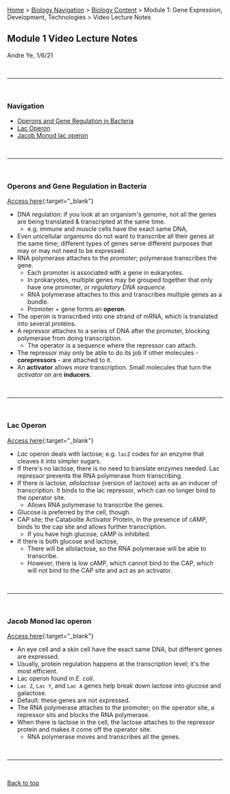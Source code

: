 [Home](https://andre-ye.github.io) > [Biology Navigation](https://andre-ye.github.io/biology/biology_navigation) > [Biology Content](https://andre-ye.github.io/biology/biology_navigation#biology-content) > Module 1: Gene Expression, Development, Technologies > Video Lecture Notes

## Module 1 Video Lecture Notes 
Andre Ye, 1/6/21

<br>

---

<br>

### Navigation
- [Operons and Gene Regulation in Bacteria](#operons-and-gene-regulation-in-bacteria)
- [Lac Operon](#lac-operon)
- [Jacob Monod lac operon](#jacob-monod-lac-operon)


<br>

---

<br>

### Operons and Gene Regulation in Bacteria
[Access here](https://www.khanacademy.org/science/ap-biology/gene-expression-and-regulation/regulation-of-gene-expression-and-cell-specialization/v/operons-and-gene-regulation-in-bacteria){:target="_blank"}
- DNA regulation: if you look at an organism's genome, not all the genes are being translated & transcripted at the same time.
  - e.g. immune and muscle cells have the exact same DNA,
- Even unicellular organisms do not want to transcribe all their genes at the same time; different types of genes serve different purposes that may or may not need to be expressed.
- RNA polymerase attaches to the *promoter*; polymerase transcribes the gene.
  - Each promoter is associated with a gene in eukaryotes.
  - In prokaryotes, multiple genes may be grouped together that only have one promoter, or *regulatory DNA sequence*.
  - RNA polymerase attaches to this and transcribes multiple genes as a bundle.
  - Promoter + gene forms an **operon**.
- The operon is transcribed into one strand of mRNA, which is translated into several proteins.
- A repressor attaches to a series of DNA after the promoter, blocking polymerase from doing transcription.
  - The operator is a sequence where the repressor can attach.
- The repressor may only be able to do its job if other molecules - **corepressors** - are attached to it.
- An **activator** allows *more* transcription. Small molecules that turn the *activator* on are **inducers**.


<br>

---

<br>

### Lac Operon
[Access here](https://www.khanacademy.org/science/ap-biology/gene-expression-and-regulation/regulation-of-gene-expression-and-cell-specialization/v/lac-operon){:target="_blank"}
- *Lac* operon deals with lactose; e.g. `lacZ` codes for an enzyme that cleaves it into simpler sugars.
- If there's no lactose, there is no need to translate enzymes needed. Lac repressor prevents the RNA polymerase from transcribing.
- If there *is* lactose, *allolactose* (version of lactose) acts as an inducer of transcription. It binds to the lac repressor, which can no longer bind to the operator site.
  - Allows RNA polymerase to transcribe the genes.
- Glucose is preferred by the cell, though.
- CAP site; the Catabolite Activator Protein, in the presence of cAMP, binds to the cap site and allows further transcription.
  - If you have high glucose, cAMP is inhibited.
- If there is both glucose and lactose,
  - There will be allolactose, so the RNA polymerase will be able to transcribe.
  - However, there is low cAMP, which cannot bind to the CAP, which will not bind to the CAP site and act as an activator.

<br>

---

<br>

### Jacob Monod lac operon
[Access here](https://www.khanacademy.org/test-prep/mcat/biomolecules/dna/v/jacob-monod-lac-operon){:target="_blank"}
- An eye cell and a skin cell have the exact same DNA, but different genes are expressed.
- Usually, protein regulation happens at the transcription level; it's the most efficient.
- Lac operon found in *E. coli*.
- `Lac Z`, `Lac Y`, and `Lac A` genes help break down lactose into glucose and galactose.
- Default: these genes are not expressed.
- The RNA polymerase attaches to the promoter; on the operator site, a repressor sits and blocks the RNA polymerase.
- When there is lactose in the cell, the lactose attaches to the repressor protein and makes it come off the operator site.
  - RNA polymerase moves and transcribes all the genes.


<br>

---

<br>

[Back to top](#)
